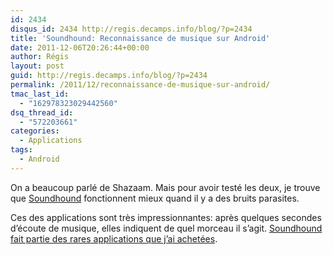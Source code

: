 ```yaml
---
id: 2434
disqus_id: 2434 http://regis.decamps.info/blog/?p=2434
title: 'Soundhound: Reconnaissance de musique sur Android'
date: 2011-12-06T20:26:44+00:00
author: Régis
layout: post
guid: http://regis.decamps.info/blog/?p=2434
permalink: /2011/12/reconnaissance-de-musique-sur-android/
tmac_last_id:
  - "162978323029442560"
dsq_thread_id:
  - "572203661"
categories:
  - Applications
tags:
  - Android
---
```

On a beaucoup parlé de Shazaam. Mais pour avoir testé les deux, je trouve que [Soundhound](https://market.android.com/details?id=com.melodis.midomiMusicIdentifier "Soundhound music identifier sur Android market") fonctionnent mieux quand il y a des bruits parasites.

Ces des applications sont très impressionnantes: après quelques secondes d’écoute de musique, elles indiquent de quel morceau il s’agit. [Soundhound fait partie des rares applications que j’ai achetées](https://plus.google.com/u/0/109077227750219303548/posts/B5MTuHAEAhS "Annonce de la promo sur Google+").
